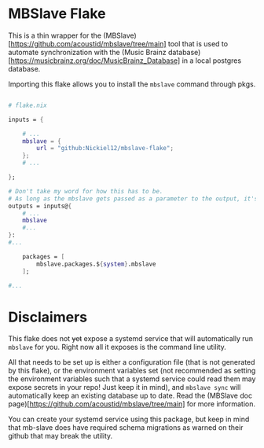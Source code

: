 # MBSlave Flake

This is a thin wrapper for the (MBSlave)[https://github.com/acoustid/mbslave/tree/main] tool that is used to automate synchronization with the (Music Brainz database)[https://musicbrainz.org/doc/MusicBrainz_Database] in a local postgres database.

Importing this flake allows you to install the `mbslave` command through pkgs.

```nix

# flake.nix

inputs = {

    # ...
    mbslave = {
        url = "github:Nickiel12/mbslave-flake";
    };
    # ...

};

# Don't take my word for how this has to be. 
# As long as the mbslave gets passed as a parameter to the output, it's find
outputs = inputs@{
    # ...
    mbslave
    #...
}:
#...

    packages = [
        mbslave.packages.${system}.mbslave
    ];

#...

```

# Disclaimers
This flake does not ~~yet~~ expose a systemd service that will automatically run `mbslave` for you. Right now all it exposes is the command line utility.

All that needs to be set up is either a configuration file (that is not generated by this flake), or the environment variables set (not recommended as setting the environment variables such that a systemd service could read them may expose secrets in your repo! Just keep it in mind), and `mbslave sync` will automatically keep an existing database up to date. Read the (MBSlave doc page)[https://github.com/acoustid/mbslave/tree/main] for more information.

You can create your systemd service using this package, but keep in mind that mb-slave does have required schema migrations as warned on their github that may break the utility. 

